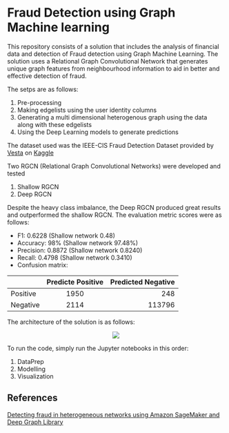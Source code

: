 # Fraud Detection using Graph Machine learning
This repository consists of a solution that includes the analysis of financial data and detection of Fraud detection using Graph Machine Learning. The solution uses a Relational Graph Convolutional Network that generates unique graph features from neighbourhood information to aid in better and effective detection of fraud.

The setps are as follows:
1. Pre-processing
2. Making edgelists using the user identity columns
3. Generating a multi dimensional heterogenous graph using the data along with these edgelists 
4. Using the Deep Learning models to generate predictions

The dataset used was the IEEE-CIS Fraud Detection Dataset provided by [Vesta](https://www.vesta.io/) on [Kaggle](https://www.kaggle.com/c/ieee-fraud-detection)

Two RGCN (Relational Graph Convolutional Networks) were developed and tested
1. Shallow RGCN
2. Deep RGCN

Despite the heavy class imbalance, the Deep RGCN produced great results and outperformed the shallow RGCN. The evaluation metric scores were as follows:
* F1: 0.6228 (Shallow network 0.48)
* Accuracy: 98% (Shallow network 97.48%)
* Precision: 0.8872 (Shallow network 0.8240)
* Recall: 0.4798 (Shallow network 0.3410)
* Confusion matrix:


|          | Predicte Positive | Predicted Negative |
| -------- |:-----------------:| ------------------:|
| Positive |              1950 |                248 |
| Negative |              2114 |             113796 |

The architecture of the solution is as follows:
<p align="center">
<img src=https://user-images.githubusercontent.com/26760537/164785640-9f4aa117-dcd5-4aeb-b4bc-77e1ac65b05c.png>
</p>

To run the code, simply run the Jupyter notebooks in this order:
1. DataPrep
2. Modelling
3. Visualization

## References
[Detecting fraud in heterogeneous networks using Amazon SageMaker and Deep Graph Library](https://aws.amazon.com/blogs/machine-learning/detecting-fraud-in-heterogeneous-networks-using-amazon-sagemaker-and-deep-graph-library/)
